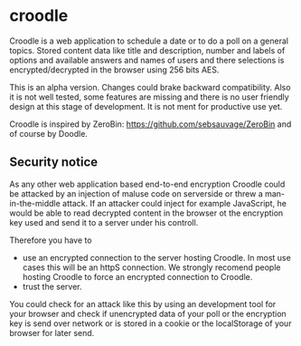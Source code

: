 croodle
=======
Croodle is a web application to schedule a date or to do a poll on a general topics. Stored content data like title and description, number and labels of options and available answers and names of users and there selections is encrypted/decrypted in the browser using 256 bits AES.

This is an alpha version. Changes could brake backward compatibility. Also it is not well tested, some features are missing and there is no user friendly design at this stage of development. It is not ment for productive use yet.

Croodle is inspired by ZeroBin: https://github.com/sebsauvage/ZeroBin and of course by Doodle.

Security notice
-------
As any other web application based end-to-end encryption Croodle could be attacked by an injection of maluse code on serverside or threw a man-in-the-middle attack. If an attacker could inject for example JavaScript, he would be able to read decrypted content in the browser ot the encryption key used and send it to a server under his controll.

Therefore you have to
* use an encrypted connection to the server hosting Croodle. In most use cases this will be an httpS connection. We strongly recomend people hosting Croodle to force an encrypted connection to Croodle.
* trust the server.

You could check for an attack like this by using an development tool for your browser and check if unencrypted data of your poll or the encryption key is send over network or is stored in a cookie or the localStorage of your browser for later send.
